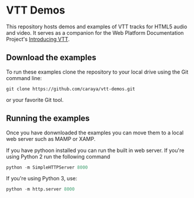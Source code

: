 # VTT Demos

This repository hosts demos and examples of VTT tracks for HTML5 audio and video. It serves as a companion for the Web Platform Documentation Project's [Introducing VTT](https://docs.webplatform.org/wiki/concepts/VTT_Captioning).

## Download the examples

To run these examples clone the repository to your local drive using the Git command line:

```
git clone https://github.com/caraya/vtt-demos.git
```

or your favorite Git tool. 

## Running the examples

Once you have donwnloaded the examples you can move them to a local web server such as MAMP or XAMP. 

If you have pythoon installed you can run the built in web server. If you're using Python 2 run the following command

```python
python -m SimpleHTTPServer 8000
```

If you're using Python 3, use:

```python
python -m http.server 8000
```
